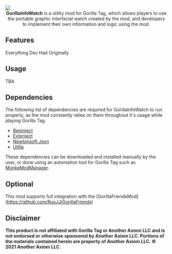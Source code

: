 <div align="center">
  <img src="https://raw.githubusercontent.com/developer9998/GorillaInfoWatch/baeeb10d86cfe592b0b2908a917a870dd55931f2/Marketing/GIW_Banner.png" style="display: block; margin-left: auto; margin-right: auto; width=50%;">
  <b>GorillaInfoWatch</b> is a utility mod for Gorilla Tag, which allows players to use the portable graphic interfacial watch created by the mod, and developers to implement their own information and logic using the mod.
</div>

## Features
Everything Dev Had Originally

## Usage
TBA

## Dependencies
The following list of dependencies are required for GorillaInfoWatch to run properly, as the mod constantly relies on them throughout it's usage while playing Gorilla Tag.
* [Bepinject](https://github.com/Auros/Bepinject/releases/latest)
* [Extenject](https://github.com/Auros/Bepinject/releases/latest)
* [Newtonsoft.Json](https://github.com/legoandmars/Newtonsoft.Json/releases/latest)
* [Utilla](https://github.com/legoandmars/Utilla/releases/latest)

These dependencies can be downloaded and installed manually by the user, or done using an automation tool for Gorilla Tag such as [MonkeModManager](https://github.com/BzzzThe18th/MonkeModManager/releases/latest).

## Optional
This mod supports full integration with the [GorillaFriendsMod] 
(https://github.com/RusJJ/GorillaFriends)

## Disclaimer
<b>This product is not affiliated with Gorilla Tag or Another Axiom LLC and is not endorsed or otherwise sponsored by Another Axiom LLC. Portions of the materials contained herein are property of Another Axiom LLC. © 2021 Another Axiom LLC.</b>
